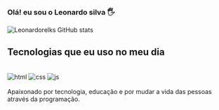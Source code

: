 
### Olá! eu sou o Leonardo silva  🖐️ 

![Leonardorelks GitHub stats](https://github-readme-stats.vercel.app/api?username=Leonardorelks&show_icons=true&theme=highcontrast)
## Tecnologias que eu uso no meu dia 
<div style= "display: inline_block"><br/>
  <img align="center" alt="html" src="https://img.shields.io/badge/HTML-239120?style=for-the-badge&logo=html5&logoColor=black" />
  <img align="center" alt="css" src="https://img.shields.io/badge/CSS3-1572B6?style=for-the-badge&logo=css3&logoColor=black" />
  <img align="center" alt="js" src="https://img.shields.io/badge/JavaScript-F7DF1E?style=for-the-badge&logo=javascript&logoColor=black" />
  <div style= "display: inline_block"><br/>
   Apaixonado por tecnologia, educação e por mudar a vida das pessoas através da programação.
  
